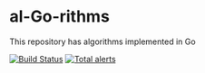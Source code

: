 # al-Go-rithms
This repository has algorithms implemented in Go

[![Build Status](https://travis-ci.com/addy1997/al-Go-rithms.svg?branch=main)](https://travis-ci.com/addy1997/al-Go-rithms)
[![Total alerts](https://img.shields.io/lgtm/alerts/g/addy1997/al-Go-rithms.svg?logo=lgtm&logoWidth=18)](https://lgtm.com/projects/g/addy1997/al-Go-rithms/alerts/)
